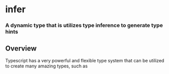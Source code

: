 # infer


### A dynamic type that is utilizes type inference to generate type hints


## Overview

Typescript has a very powerful and flexible type system that can be utilized to create many amazing types, such as 